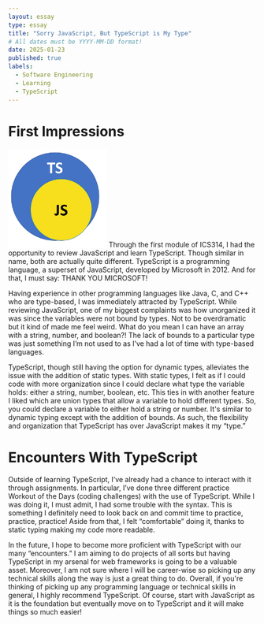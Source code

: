 ```yaml
---
layout: essay
type: essay
title: "Sorry JavaScript, But TypeScript is My Type"
# All dates must be YYYY-MM-DD format!
date: 2025-01-23
published: true
labels:
  - Software Engineering
  - Learning
  - TypeScript
---
```



# First Impressions
<img width="200px" class="rounded float-start pe-4" src="../img/tsessay/ts-js.png">
Through the first module of ICS314, I had the opportunity to review JavaScript and learn TypeScript. Though similar in name, both are actually quite different. TypeScript is a programming language, a superset of JavaScript, developed by Microsoft in 2012. And for that, I must say: THANK YOU MICROSOFT! 

Having experience in other programming languages like Java, C, and C++ who are type-based, I was immediately attracted by TypeScript. While reviewing JavaScript, one of my biggest complaints was how unorganized it was since the variables were not bound by types. Not to be overdramatic but it kind of made me feel weird. What do you mean I can have an array with a string, number, and boolean?! The lack of bounds to a particular type was just something I’m not used to as I’ve had a lot of time with type-based languages.

TypeScript, though still having the option for dynamic types, alleviates the issue with the addition of static types. With static types, I felt as if I could code with more organization since I could declare what type the variable holds: either a string, number, boolean, etc. This ties in with another feature I liked which are union types that allow a variable to hold different types. So, you could declare a variable to either hold a string or number. It's similar to dynamic typing except with the addition of bounds. As such, the flexibility and organization that TypeScript has over JavaScript makes it my “type.”

# Encounters With TypeScript

Outside of learning TypeScript, I’ve already had a chance to interact with it through assignments. In particular, I’ve done three different practice Workout of the Days (coding challenges) with the use of TypeScript. While I was doing it, I must admit, I had some trouble with the syntax. This is something I definitely need to look back on and commit time to practice, practice, practice! Aside from that, I felt “comfortable” doing it, thanks to static typing making my code more readable.

In the future, I hope to become more proficient with TypeScript with our many “encounters.” I am aiming to do projects of all sorts but having TypeScript in my arsenal for web frameworks is going to be a valuable asset. Moreover, I am not sure where I will be career-wise so picking up any technical skills along the way is just a great thing to do. Overall, if you're thinking of picking up any programming language or technical skills in general, I highly recommend TypeScript. Of course, start with JavaScript as it is the foundation but eventually move on to TypeScript and it will make things so much easier!
